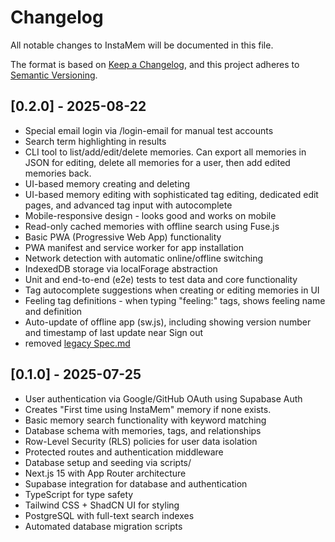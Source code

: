 # Changelog

All notable changes to InstaMem will be documented in this file.

The format is based on [Keep a Changelog](https://keepachangelog.com/en/1.0.0/),
and this project adheres to [Semantic Versioning](https://semver.org/spec/v2.0.0.html).

## [0.2.0] - 2025-08-22

-   Special email login via /login-email for manual test accounts
-   Search term highlighting in results
-   CLI tool to list/add/edit/delete memories. Can export all memories in JSON for editing, delete all memories for a user, then add edited memories back.
-   UI-based memory creating and deleting
-   UI-based memory editing with sophisticated tag editing, dedicated edit pages, and advanced tag input with autocomplete
-   Mobile-responsive design - looks good and works on mobile
-   Read-only cached memories with offline search using Fuse.js
-   Basic PWA (Progressive Web App) functionality
-   PWA manifest and service worker for app installation
-   Network detection with automatic online/offline switching
-   IndexedDB storage via localForage abstraction
-   Unit and end-to-end (e2e) tests to test data and core functionality
-   Tag autocomplete suggestions when creating or editing memories in UI
-   Feeling tag definitions - when typing "feeling:" tags, shows feeling name and definition
-   Auto-update of offline app (sw.js), including showing version number and timestamp of last update near Sign out
-   removed [legacy Spec.md](https://github.com/chadn/instamem/blob/0.1.0/docs/Spec.md)

## [0.1.0] - 2025-07-25

-   User authentication via Google/GitHub OAuth using Supabase Auth
-   Creates "First time using InstaMem" memory if none exists.
-   Basic memory search functionality with keyword matching
-   Database schema with memories, tags, and relationships
-   Row-Level Security (RLS) policies for user data isolation
-   Protected routes and authentication middleware
-   Database setup and seeding via scripts/
-   Next.js 15 with App Router architecture
-   Supabase integration for database and authentication
-   TypeScript for type safety
-   Tailwind CSS + ShadCN UI for styling
-   PostgreSQL with full-text search indexes
-   Automated database migration scripts
